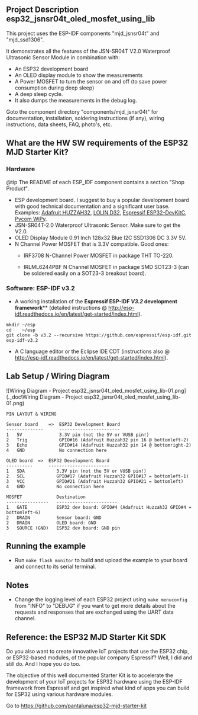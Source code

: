 ## Project Description esp32_jsnsr04t_oled_mosfet_using_lib
This project uses the ESP-IDF components "mjd_jsnsr04t" and "mjd_ssd1306".

It demonstrates all the features of the JSN-SR04T V2.0 Waterproof Ultrasonic Sensor Module in combination with:

- An ESP32 development board
- An OLED display module to show the measurements
- A Power MOSFET to turn the sensor on and off (to save power consumption during deep sleep)
- A deep sleep cycle.
- It also dumps the measurements in the debug log.

Goto the component directory "components/mjd_jsnsr04t" for documentation, installation, soldering instructions (if any), wiring instructions, data sheets, FAQ, photo's, etc.



## What are the HW SW requirements of the ESP32 MJD Starter Kit?

### Hardware

@tip The README of each ESP_IDF component contains a section "Shop Product".

- ESP development board. I suggest to buy a popular development board with good technical documentation and a significant user base. Examples: [Adafruit HUZZAH32](https://www.adafruit.com/product/3405), [LOLIN D32](https://wiki.wemos.cc/products:d32:d32), [Espressif ESP32-DevKitC](http://espressif.com/en/products/hardware/esp32-devkitc/overview), [Pycom WiPy](https://pycom.io/hardware/).
- JSN-SR04T-2.0 Waterproof Ultrasonic Sensor. Make sure to get the V2.0. 
- OLED Display Module 0.91 Inch 128x32 Blue I2C SSD1306 DC 3.3V 5V.
- N Channel Power MOSFET that is 3.3V compatible. Good ones:
  - IRF3708 N-Channel Power MOSFET in package THT TO-220.
  
  - IRLML6244PBF N Channel MOSFET in package SMD SOT23-3 (can be soldered easily on a SOT23-3 breakout board).



### Software: ESP-IDF v3.2

- A working installation of the **Espressif ESP-IDF *V3.2* development framework**** (detailed instructions @ http://esp-idf.readthedocs.io/en/latest/get-started/index.html).

```
mkdir ~/esp
cd    ~/esp
git clone -b v3.2 --recursive https://github.com/espressif/esp-idf.git esp-idf-v3.2
```

- A C language editor or the Eclipse IDE CDT (instructions also @ http://esp-idf.readthedocs.io/en/latest/get-started/index.html).



## Lab Setup / Wiring Diagram

![Wiring Diagram - Project esp32_jsnsr04t_oled_mosfet_using_lib-01.png](.\_doc\Wiring Diagram - Project esp32_jsnsr04t_oled_mosfet_using_lib-01.png)



```
PIN LAYOUT & WIRING

Sensor board    =>	ESP32 Development Board
--------------      -----------------------
1   5V              3.3V pin (not the 5V or VUSB pin!)
2   Trig            GPIO#16 (Adafruit Huzzah32 pin 16 @ bottomleft-2)
3	Echo            GPIO#14 (Adafruit Huzzah32 pin 14 @ bottomright-2)
4   GND             No connection here

OLED board  =>	ESP32 Development Board
----------      -----------------------
1   SDA            3.3V pin (not the 5V or VUSB pin!)
2   SCL            GPIO#17 (Adafruit Huzzah32 GPIO#17 = bottomleft-1)
3	VCC            GPIO#21 (Adafruit Huzzah32 GPIO#21 = bottomleft)
4   GND            No connection here

MOSFET             Destination
----------------   -----------------------
1   GATE           ESP32 dev board: GPIO#4 (Adafruit Huzzah32 GPIO#4 = bottomleft-6)
2   DRAIN          Sensor board: GND
2   DRAIN          OLED board: GND
3	SOURCE (GND)   ESP32 dev board: GND pin
```



## Running the example
- Run `make flash monitor` to build and upload the example to your board and connect to its serial terminal.



## Notes
- Change the logging level of each ESP32 project using `make menuconfig` from "INFO" to "DEBUG" if you want to get more details about the requests and responses that are exchanged using the UART data channel.



## Reference: the ESP32 MJD Starter Kit SDK

Do you also want to create innovative IoT projects that use the ESP32 chip, or ESP32-based modules, of the popular company Espressif? Well, I did and still do. And I hope you do too.

The objective of this well documented Starter Kit is to accelerate the development of your IoT projects for ESP32 hardware using the ESP-IDF framework from Espressif and get inspired what kind of apps you can build for ESP32 using various hardware modules.

Go to https://github.com/pantaluna/esp32-mjd-starter-kit

